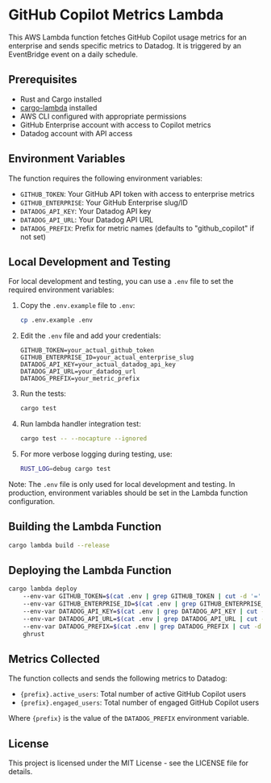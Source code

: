# GitHub Copilot Metrics Lambda

This AWS Lambda function fetches GitHub Copilot usage metrics for an enterprise and sends specific metrics to Datadog. It is triggered by an EventBridge event on a daily schedule.

## Prerequisites

- Rust and Cargo installed
- [cargo-lambda](https://github.com/cargo-lambda/cargo-lambda) installed
- AWS CLI configured with appropriate permissions
- GitHub Enterprise account with access to Copilot metrics
- Datadog account with API access

## Environment Variables

The function requires the following environment variables:

- `GITHUB_TOKEN`: Your GitHub API token with access to enterprise metrics
- `GITHUB_ENTERPRISE`: Your GitHub Enterprise slug/ID
- `DATADOG_API_KEY`: Your Datadog API key
- `DATADOG_API_URL`: Your Datadog API URL
- `DATADOG_PREFIX`: Prefix for metric names (defaults to "github_copilot" if not set)

## Local Development and Testing

For local development and testing, you can use a `.env` file to set the required environment variables:

1. Copy the `.env.example` file to `.env`:
   ```bash
   cp .env.example .env
   ```

2. Edit the `.env` file and add your credentials:
   ```
   GITHUB_TOKEN=your_actual_github_token
   GITHUB_ENTERPRISE_ID=your_actual_enterprise_slug
   DATADOG_API_KEY=your_actual_datadog_api_key
   DATADOG_API_URL=your_datadog_url
   DATADOG_PREFIX=your_metric_prefix
   ```

3. Run the tests:
   ```bash
   cargo test
   ```

4. Run lambda handler integration test:
   ```bash
   cargo test -- --nocapture --ignored
   ```

5. For more verbose logging during testing, use:
   ```bash
   RUST_LOG=debug cargo test
   ```

Note: The `.env` file is only used for local development and testing. In production, environment variables should be set in the Lambda function configuration.

## Building the Lambda Function

```bash
cargo lambda build --release
```

## Deploying the Lambda Function

```bash
cargo lambda deploy 
    --env-var GITHUB_TOKEN=$(cat .env | grep GITHUB_TOKEN | cut -d '=' -f2) 
    --env-var GITHUB_ENTERPRISE_ID=$(cat .env | grep GITHUB_ENTERPRISE_ID | cut -d '=' -f2) 
    --env-var DATADOG_API_KEY=$(cat .env | grep DATADOG_API_KEY | cut -d '=' -f2) 
    --env-var DATADOG_API_URL=$(cat .env | grep DATADOG_API_URL | cut -d '=' -f2) 
    --env-var DATADOG_PREFIX=$(cat .env | grep DATADOG_PREFIX | cut -d '=' -f2)  
    ghrust
```

## Metrics Collected

The function collects and sends the following metrics to Datadog:

- `{prefix}.active_users`: Total number of active GitHub Copilot users
- `{prefix}.engaged_users`: Total number of engaged GitHub Copilot users

Where `{prefix}` is the value of the `DATADOG_PREFIX` environment variable.

## License

This project is licensed under the MIT License - see the LICENSE file for details.
